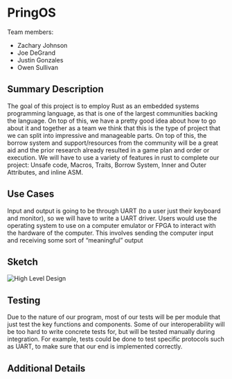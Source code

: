 # PringOS
Team members:

- Zachary Johnson
- Joe DeGrand
- Justin Gonzales
- Owen Sullivan

## Summary Description
The goal of this project is to employ Rust as an embedded systems programming language, as that is one of the largest communities backing the
language. On top of this, we have a pretty good idea about how to go about it and together as a team we think that this is the type of project that we
can split into impressive and manageable parts.
On top of this, the borrow system and support/resources from the community will be a great aid and the prior research already resulted in a game plan
and order or execution.
We will have to use a variety of features in rust to complete our project: Unsafe code, Macros, Traits, Borrow System, Inner and Outer Attributes, 
and inline ASM. 

## Use Cases
Input and output is going to be through UART (to a user just their keyboard and monitor), so we will have to write a UART driver. Users would use the
operating system to use on a computer emulator or FPGA to interact with the hardware of the computer. This involves sending the computer input and 
receiving some sort of “meaningful” output

## Sketch
![High Level Design](https://user-images.githubusercontent.com/23535069/111411596-3a470b80-86b1-11eb-8874-d92aad61519f.png)

## Testing
Due to the nature of our program, most of our tests will be per module that just test the key functions and components. Some of our interoperability 
will be too hard to write concrete tests for, but will be tested manually during integration. For example, tests could be done to test specific 
protocols such as UART, to make sure that our end is implemented correctly.
## Additional Details



